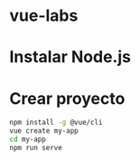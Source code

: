 # vue-labs


# Instalar Node.js


# Crear proyecto
```sh
npm install -g @vue/cli
vue create my-app
cd my-app
npm run serve
```


